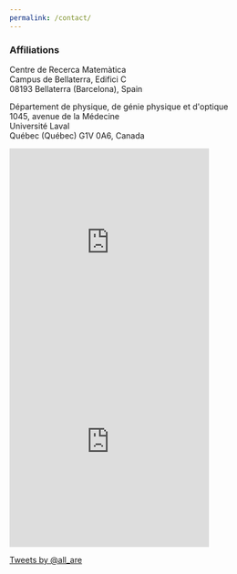 ```yaml
---
permalink: /contact/
---
```


### Affiliations

<!-- Departament de F&iacute;sica de la Mat&egrave;ria Condensada<br>
Carrer de Mart&iacute; i Franqu&egrave;s, 1<br>
Universitat de Barcelona<br>
08028 Barcelona, Spain<br>

Institute of Complex Systems (UBICS)<br>
Universitat de Barcelona<br>
Barcelona, Spain<br> -->

Centre de Recerca Matem&agrave;tica<br>
Campus de Bellaterra, Edifici C<br>
08193 Bellaterra (Barcelona), Spain

D&eacute;partement de physique, de g&eacute;nie physique et d'optique<br>
1045, avenue de la M&eacute;decine<br>
Universit&eacute; Laval<br>
Qu&eacute;bec (Qu&eacute;bec) G1V 0A6, Canada<br>

<iframe src="https://www.google.com/maps/embed?pb=!1m18!1m12!1m3!1d2988.186593479796!2d2.106744114923895!3d41.50023107925399!2m3!1f0!2f0!3f0!3m2!1i1024!2i768!4f13.1!3m3!1m2!1s0x12a4967f170660bf%3A0xa1be824866296b66!2sCentre+de+Recerca+Matem%C3%A0tica+(CRM)!5e0!3m2!1sen!2sca!4v1488573526772" width="350" height="350" frameborder="0" style="border:0" allowfullscreen></iframe>
<iframe src="https://www.google.com/maps/embed?pb=!1m18!1m12!1m3!1d2733.0911042760704!2d-71.27900438486004!3d46.78032067913853!2m3!1f0!2f0!3f0!3m2!1i1024!2i768!4f13.1!3m3!1m2!1s0x4cb896c5b3acd3c5%3A0xd2365c5a6e18cd!2sFaculty+Of+Science+and+Engineering+-+Universit%C3%A9+Laval!5e0!3m2!1sen!2sca!4v1483900551508" width="350" height="350" frameborder="0" style="border:0" allowfullscreen></iframe>

<br>

<a class="twitter-timeline"  href="https://twitter.com/all_are" data-widget-id="311861301527846912">Tweets by @all_are</a>
<script>!function(d,s,id){var js,fjs=d.getElementsByTagName(s)[0],p=/^http:/.test(d.location)?'http':'https';if(!d.getElementById(id)){js=d.createElement(s);js.id=id;js.src=p+"://platform.twitter.com/widgets.js";fjs.parentNode.insertBefore(js,fjs);}}(document,"script","twitter-wjs");</script>

